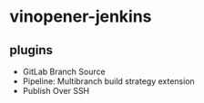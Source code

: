 # vinopener-jenkins

## plugins

- GitLab Branch Source
- Pipeline: Multibranch build strategy extension
- Publish Over SSH
